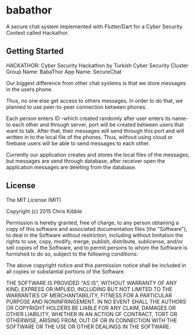 # babathor
A secure chat system implemented with Flutter/Dart for a Cyber Security Contest called Hackathor.

## Getting Started
			
HACKATHOR:	Cyber Security Hackathon by Turkish Cyber Security Cluster
Group Name:	BabaThor
App Name:	SecureChat

Our biggest difference from other chat systems is that we store messages in the users phone.

Thus, no one else get access to others messages. In order to do that, we planned to use peer-to-peer connection between phones. 

Each person enters  ID -which created randomly after user enters its name- to each other and through server, port will be created between users that want to talk. 
After that, their messages will send through this port and will written in to the local file of the phones. 
Thus, without using cloud or firebase users will be able to send messages to each other. 

Currently our application creates and stores the local files of the messages, but messages are send through database, after receiver open the application messages are deleting from the database.

## License
The MIT License (MIT)

Copyright (c) 2015 Chris Kibble

Permission is hereby granted, free of charge, to any person obtaining a copy of this software and associated documentation files (the "Software"), to deal in the Software without restriction, including without limitation the rights to use, copy, modify, merge, publish, distribute, sublicense, and/or sell copies of the Software, and to permit persons to whom the Software is furnished to do so, subject to the following conditions:

The above copyright notice and this permission notice shall be included in all copies or substantial portions of the Software.

THE SOFTWARE IS PROVIDED "AS IS", WITHOUT WARRANTY OF ANY KIND, EXPRESS OR IMPLIED, INCLUDING BUT NOT LIMITED TO THE WARRANTIES OF MERCHANTABILITY, FITNESS FOR A PARTICULAR PURPOSE AND NONINFRINGEMENT. IN NO EVENT SHALL THE AUTHORS OR COPYRIGHT HOLDERS BE LIABLE FOR ANY CLAIM, DAMAGES OR OTHER LIABILITY, WHETHER IN AN ACTION OF CONTRACT, TORT OR OTHERWISE, ARISING FROM, OUT OF OR IN CONNECTION WITH THE SOFTWARE OR THE USE OR OTHER DEALINGS IN THE SOFTWARE.

